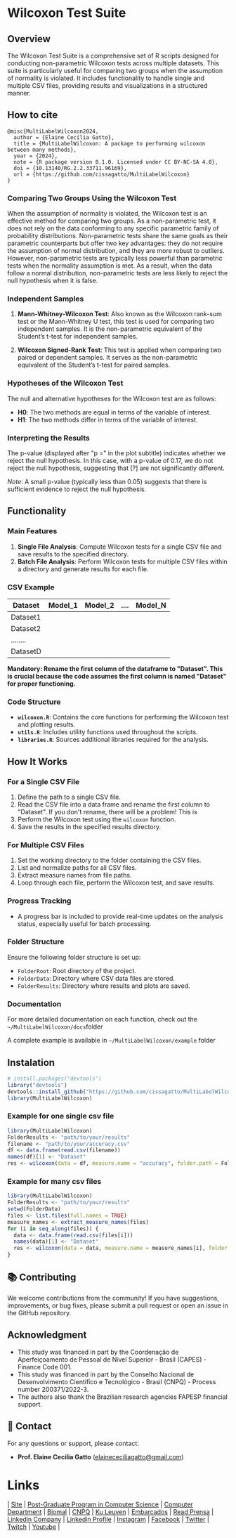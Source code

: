 # Wilcoxon Test Suite

## Overview

The Wilcoxon Test Suite is a comprehensive set of R scripts designed for conducting non-parametric Wilcoxon tests across multiple datasets. This suite is particularly useful for comparing two groups when the assumption of normality is violated. It includes functionality to handle single and multiple CSV files, providing results and visualizations in a structured manner.

## How to cite

```plaintext
@misc{MultiLabelWilcoxon2024,
  author = {Elaine Cecília Gatto},
  title = {MultiLabelWilcoxon: A package to performing wilcoxon between many methods},  
  year = {2024},
  note = {R package version 0.1.0. Licensed under CC BY-NC-SA 4.0},
  doi = {10.13140/RG.2.2.33711.96169},
  url = {https://github.com/cissagatto/MultiLabelWilcoxon}
}
```


### Comparing Two Groups Using the Wilcoxon Test

When the assumption of normality is violated, the Wilcoxon test is an effective method for comparing two groups. As a non-parametric test, it does not rely on the data conforming to any specific parametric family of probability distributions. Non-parametric tests share the same goals as their parametric counterparts but offer two key advantages: they do not require the assumption of normal distribution, and they are more robust to outliers. However, non-parametric tests are typically less powerful than parametric tests when the normality assumption is met. As a result, when the data follow a normal distribution, non-parametric tests are less likely to reject the null hypothesis when it is false.

### Independent Samples

1. **Mann-Whitney-Wilcoxon Test**: Also known as the Wilcoxon rank-sum test or the Mann-Whitney U test, this test is used for comparing two independent samples. It is the non-parametric equivalent of the Student’s t-test for independent samples.

2. **Wilcoxon Signed-Rank Test**: This test is applied when comparing two paired or dependent samples. It serves as the non-parametric equivalent of the Student’s t-test for paired samples.

### Hypotheses of the Wilcoxon Test

The null and alternative hypotheses for the Wilcoxon test are as follows:

- **H0**: The two methods are equal in terms of the variable of interest.
- **H1**: The two methods differ in terms of the variable of interest.


### Interpreting the Results

The p-value (displayed after "p =" in the plot subtitle) indicates whether we reject the null hypothesis. In this case, with a p-value of 0.17, we do not reject the null hypothesis, suggesting that [?] are not significantly different.

*Note*: A small p-value (typically less than 0.05) suggests that there is sufficient evidence to reject the null hypothesis.


## Functionality

### Main Features

1. **Single File Analysis**: Compute Wilcoxon tests for a single CSV file and save results to the specified directory.
2. **Batch File Analysis**: Perform Wilcoxon tests for multiple CSV files within a directory and generate results for each file.

### CSV Example

| Dataset  | Model_1 | Model_2 | .... | Model_N |
| -------  | ------- | ------- | ---- |-------- |
| Dataset1 |         |         |      |         |
| Dataset2 |         |         |      |         |
| ........ |         |         |      |         |
| DatasetD |         |         |      |         |


**Mandatory: Rename the first column of the dataframe to "Dataset". This is crucial because the code assumes the first column is named "Dataset" for proper functioning.**


### Code Structure

- **`wilcoxon.R`**: Contains the core functions for performing the Wilcoxon test and plotting results.
- **`utils.R`**: Includes utility functions used throughout the scripts.
- **`libraries.R`**: Sources additional libraries required for the analysis.


## How It Works

### For a Single CSV File

1. Define the path to a single CSV file.
2. Read the CSV file into a data frame and rename the first column to "Dataset". If you don't rename, there will be a problem! This is 
3. Perform the Wilcoxon test using the `wilcoxon` function.
4. Save the results in the specified results directory.

### For Multiple CSV Files

1. Set the working directory to the folder containing the CSV files.
2. List and normalize paths for all CSV files.
3. Extract measure names from file paths.
4. Loop through each file, perform the Wilcoxon test, and save results.



### Progress Tracking

- A progress bar is included to provide real-time updates on the analysis status, especially useful for batch processing.


### Folder Structure

Ensure the following folder structure is set up:

- `FolderRoot`: Root directory of the project.
- `FolderData`: Directory where CSV data files are stored.
- `FolderResults`: Directory where results and plots are saved.


### Documentation

For more detailed documentation on each function, check out the `~/MultiLabelWilcoxon/docs`folder

A complete example is available in `~/MultiLabelWilcoxon/example` folder



## Instalation


```r
# install.packages("devtools")
library("devtools")
devtools::install_github("https://github.com/cissagatto/MultiLabelWilcoxon")
library(MultiLabelWilcoxon)
```

### Example for one single csv file

```r
library(MultiLabelWilcoxon)
FolderResults <- "path/to/your/results"
filename <- "path/to/your/accuracy.csv"
df <- data.frame(read.csv(filename))
names(df)[1] <- "Dataset"
res <- wilcoxon(data = df, measure.name = "accuracy", folder.path = FolderResults)
```


### Example for many csv files

```r
library(MultiLabelWilcoxon)
FolderResults <- "path/to/your/results"
setwd(FolderData)
files <- list.files(full.names = TRUE)
measure_names <- extract_measure_names(files)
for (i in seq_along(files)) {
  data <- data.frame(read.csv(files[i]))
  names(data)[1] <- "Dataset"
  res <- wilcoxon(data = data, measure.name = measure_names[i], folder.path = FolderResults)
}
```




## 📚 **Contributing**

We welcome contributions from the community! If you have suggestions, improvements, or bug fixes, please submit a pull request or open an issue in the GitHub repository.



## Acknowledgment
- This study was financed in part by the Coordenação de Aperfeiçoamento de Pessoal de Nível Superior - Brasil (CAPES) - Finance Code 001.
- This study was financed in part by the Conselho Nacional de Desenvolvimento Científico e Tecnológico - Brasil (CNPQ) - Process number 200371/2022-3.
- The authors also thank the Brazilian research agencies FAPESP financial support.

## 📧 **Contact**

For any questions or support, please contact:
- **Prof. Elaine Cecilia Gatto** (elainececiliagatto@gmail.com)
  

# Links

| [Site](https://sites.google.com/view/professor-cissa-gatto) | [Post-Graduate Program in Computer Science](http://ppgcc.dc.ufscar.br/pt-br) | [Computer Department](https://site.dc.ufscar.br/) |  [Biomal](http://www.biomal.ufscar.br/) | [CNPQ](https://www.gov.br/cnpq/pt-br) | [Ku Leuven](https://kulak.kuleuven.be/) | [Embarcados](https://www.embarcados.com.br/author/cissa/) | [Read Prensa](https://prensa.li/@cissa.gatto/) | [Linkedin Company](https://www.linkedin.com/company/27241216) | [Linkedin Profile](https://www.linkedin.com/in/elainececiliagatto/) | [Instagram](https://www.instagram.com/cissagatto) | [Facebook](https://www.facebook.com/cissagatto) | [Twitter](https://twitter.com/cissagatto) | [Twitch](https://www.twitch.tv/cissagatto) | [Youtube](https://www.youtube.com/CissaGatto) |
